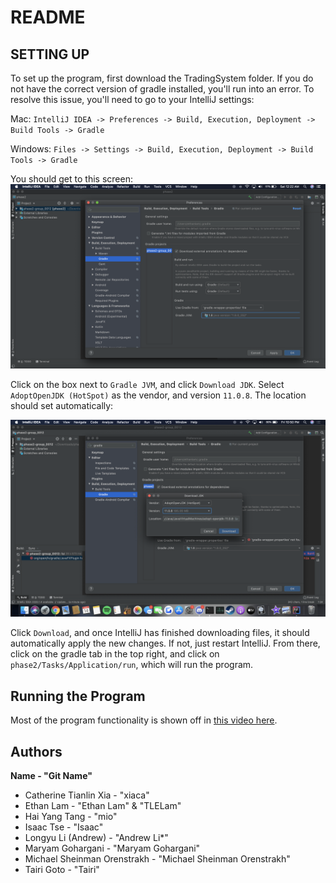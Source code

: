 # README

## SETTING UP

To set up the program, first download the TradingSystem folder. If you do not have the correct version of gradle installed, you'll run into an error. To resolve this issue, you'll need to go to your IntelliJ settings:

Mac:  `IntelliJ IDEA -> Preferences -> Build, Execution, Deployment -> Build Tools -> Gradle`

 Windows: `Files -> Settings -> Build, Execution, Deployment -> Build Tools -> Gradle`

You should get to this screen:
![the intelliJ window to get to](images/pic3.png)

Click on the box next to `Gradle JVM`, and click `Download JDK`. Select `AdoptOpenJDK (HotSpot)` as the vendor, and version `11.0.8`. The location should set automatically:

![The option to choose](images/pic2.png)

Click `Download`, and once IntelliJ has finished downloading files, it should automatically apply the new changes. If not, just restart IntelliJ. From there, click on the gradle tab in the top right, and click on `phase2/Tasks/Application/run`, which will run the program.

## Running the Program
Most of the program functionality is shown off in [this video here](https://www.youtube.com/watch?v=4jqZGfEbrw4&feature=youtu.be).

## Authors

**Name - "Git Name"**

* Catherine Tianlin Xia - "xiaca"
* Ethan Lam - "Ethan Lam" & "TLELam"
* Hai Yang Tang - "mio"
* Isaac Tse - "Isaac"
* Longyu Li (Andrew) - "Andrew Li*"
* Maryam Gohargani - "Maryam Gohargani"
* Michael Sheinman Orenstrakh - "Michael Sheinman Orenstrakh"
* Tairi Goto - "Tairi"
